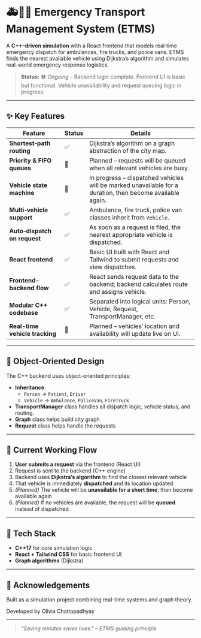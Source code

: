 # 🚑🚒🚓 Emergency Transport Management System (ETMS)

A **C++–driven simulation** with a React frontend that models real‑time emergency dispatch for ambulances, fire trucks, and police vans. ETMS finds the nearest available vehicle using Dijkstra’s algorithm and simulates real-world emergency response logistics.

> **Status:** 🛠️ *Ongoing* – Backend logic complete. Frontend UI is basic but functional. Vehicle unavailability and request queuing logic in progress.

---

## ✨ Key Features

| Feature | Status | Details |
|---------|--------|---------|
| **Shortest‑path routing** | ✅ | Dijkstra’s algorithm on a graph abstraction of the city map. |
| **Priority & FIFO queues** | 🚧 | Planned – requests will be queued when all relevant vehicles are busy. |
| **Vehicle state machine** | 🚧 | In progress – dispatched vehicles will be marked unavailable for a duration, then become available again. |
| **Multi‑vehicle support** | ✅ | Ambulance, fire truck, police van classes inherit from `Vehicle`. |
| **Auto‑dispatch on request** | ✅ | As soon as a request is filed, the nearest appropriate vehicle is dispatched. |
| **React frontend** | ✅ | Basic UI built with React and Tailwind to submit requests and view dispatches. |
| **Frontend-backend flow** | ✅ | React sends request data to the backend; backend calculates route and assigns vehicle. |
| **Modular C++ codebase** | ✅ | Separated into logical units: Person, Vehicle, Request, TransportManager, etc. |
| **Real-time vehicle tracking** | 🚧 | Planned – vehicles’ location and availability will update live on UI. |


---

## 🧠 Object-Oriented Design

The C++ backend uses object-oriented principles:

- **Inheritance**:
  - `Person` → `Patient`, `Driver`
  - `Vehicle` → `Ambulance`, `PoliceVan`, `FireTruck`
- **TransportManager** class handles all dispatch logic, vehicle status, and routing.
- **Graph** class helps build city graph
- **Request** class helps handle the requests

---



## 🚀 Current Working Flow

1. **User submits a request** via the frontend (React UI)
2. Request is sent to the backend (C++ engine)
3. Backend uses **Dijkstra’s algorithm** to find the closest relevant vehicle
4. That vehicle is immediately **dispatched** and its location updated
5. *(Planned)* The vehicle will be **unavailable for a short time**, then become available again
6. *(Planned)* If no vehicles are available, the request will be **queued** instead of dispatched

---

## 🔧 Tech Stack

- **C++17** for core simulation logic
- **React + Tailwind CSS** for basic frontend UI
- **Graph algorithms** (Dijkstra)

---

## 🙏 Acknowledgements

 Built as a simulation project combining real-time systems and graph theory.  
 
 Developed by Olivia Chattopadhyay


---

> *"Saving minutes saves lives." – ETMS guiding principle*
